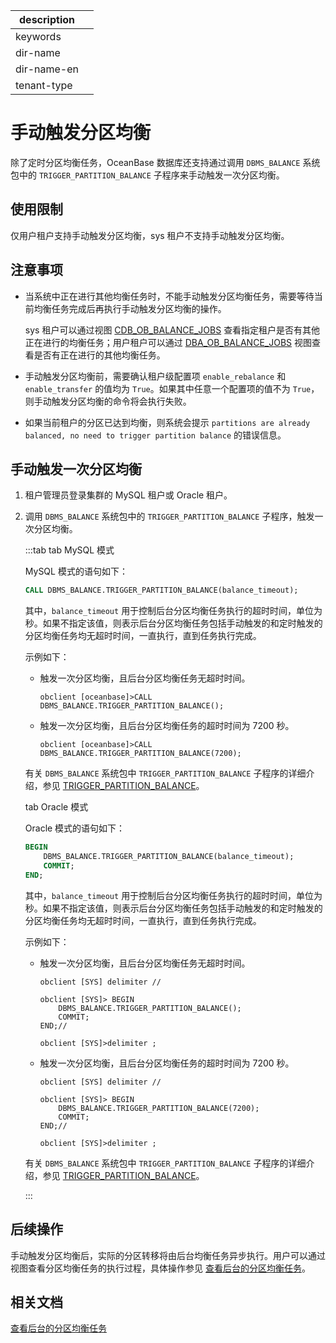 |description||
|---|---|
|keywords||
|dir-name||
|dir-name-en||
|tenant-type||

# 手动触发分区均衡

除了定时分区均衡任务，OceanBase 数据库还支持通过调用 `DBMS_BALANCE` 系统包中的 `TRIGGER_PARTITION_BALANCE` 子程序来手动触发一次分区均衡。

## 使用限制

仅用户租户支持手动触发分区均衡，sys 租户不支持手动触发分区均衡。

## 注意事项

* 当系统中正在进行其他均衡任务时，不能手动触发分区均衡任务，需要等待当前均衡任务完成后再执行手动触发分区均衡的操作。

   sys 租户可以通过视图 [CDB_OB_BALANCE_JOBS](../../../../700.reference/700.system-views/300.system-view-of-sys-tenant/200.dictionary-view-of-sys-tenant/22400.cdb_ob_balance_jobs-of-sys-tenant.md) 查看指定租户是否有其他正在进行的均衡任务；用户租户可以通过 [DBA_OB_BALANCE_JOBS](../../../../700.reference/700.system-views/400.system-view-of-mysql-mode/200.dictionary-view-of-mysql-mode/22300.dba_ob_balance_jobs-of-mysql-mode.md) 视图查看是否有正在进行的其他均衡任务。

* 手动触发分区均衡前，需要确认租户级配置项 `enable_rebalance` 和 `enable_transfer` 的值均为 `True`。如果其中任意一个配置项的值不为 `True`，则手动触发分区均衡的命令将会执行失败。

* 如果当前租户的分区已达到均衡，则系统会提示 `partitions are already balanced, no need to trigger partition balance` 的错误信息。


## 手动触发一次分区均衡

1. 租户管理员登录集群的 MySQL 租户或 Oracle 租户。

2. 调用 `DBMS_BALANCE` 系统包中的 `TRIGGER_PARTITION_BALANCE` 子程序，触发一次分区均衡。

    :::tab
    tab MySQL 模式

    MySQL 模式的语句如下：

    ```sql
    CALL DBMS_BALANCE.TRIGGER_PARTITION_BALANCE(balance_timeout);
    ```

    其中，`balance_timeout` 用于控制后台分区均衡任务执行的超时时间，单位为秒。如果不指定该值，则表示后台分区均衡任务包括手动触发的和定时触发的分区均衡任务均无超时时间，一直执行，直到任务执行完成。

    示例如下：

    * 触发一次分区均衡，且后台分区均衡任务无超时时间。

      ```shell
      obclient [oceanbase]>CALL DBMS_BALANCE.TRIGGER_PARTITION_BALANCE(); 
      ```

    * 触发一次分区均衡，且后台分区均衡任务的超时时间为 7200 秒。

      ```shell
      obclient [oceanbase]>CALL DBMS_BALANCE.TRIGGER_PARTITION_BALANCE(7200); 
      ```

    有关 `DBMS_BALANCE` 系统包中 `TRIGGER_PARTITION_BALANCE` 子程序的详细介绍，参见 [TRIGGER_PARTITION_BALANCE](../../../../700.reference/700.system-packages/100.dbms-balance-package/200.trigger-partition-balance-of-mysql-mode)。

    tab Oracle 模式

    Oracle 模式的语句如下：

    ```sql
    BEGIN
        DBMS_BALANCE.TRIGGER_PARTITION_BALANCE(balance_timeout); 
        COMMIT;
    END;
    ```

    其中，`balance_timeout` 用于控制后台分区均衡任务执行的超时时间，单位为秒。如果不指定该值，则表示后台分区均衡任务包括手动触发的和定时触发的分区均衡任务均无超时时间，一直执行，直到任务执行完成。

    示例如下：

    * 触发一次分区均衡，且后台分区均衡任务无超时时间。

      ```shell
      obclient [SYS] delimiter //
      ```

      ```shell
      obclient [SYS]> BEGIN
          DBMS_BALANCE.TRIGGER_PARTITION_BALANCE(); 
          COMMIT;
      END;//
      ```

      ```shell
      obclient [SYS]>delimiter ;
      ```

    * 触发一次分区均衡，且后台分区均衡任务的超时时间为 7200 秒。

      ```shell
      obclient [SYS] delimiter //
      ```

      ```shell
      obclient [SYS]> BEGIN
          DBMS_BALANCE.TRIGGER_PARTITION_BALANCE(7200); 
          COMMIT;
      END;//
      ```

      ```shell
      obclient [SYS]>delimiter ;
      ```

    有关 `DBMS_BALANCE` 系统包中 `TRIGGER_PARTITION_BALANCE` 子程序的详细介绍，参见 [TRIGGER_PARTITION_BALANCE](../../../../700.reference/700.system-packages/100.dbms-balance-package/200.trigger-partition-balance-of-oracle-mode)。
  
    :::

## 后续操作

手动触发分区均衡后，实际的分区转移将由后台均衡任务异步执行。用户可以通过视图查看分区均衡任务的执行过程，具体操作参见 [查看后台的分区均衡任务](400.view-background-partition-balancing-task.md)。

## 相关文档

[查看后台的分区均衡任务](400.view-background-partition-balancing-task.md)